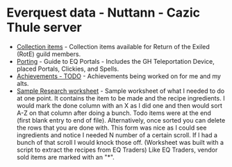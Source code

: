 # Everquest data - Nuttann - Cazic Thule server

- [Collection items](collection.html) - Collection items available for Return of the Exiled (RotE) guild members.
- [Porting](portals/portals.md) - Guide to EQ Portals - Includes the GH Teleportation Device, placed Portals, Clickies, and Spells.
- [Achievements - TODO](achievements.md) - Achievements being worked on for me and my alts.
- [Sample Research worksheet](https://docs.google.com/spreadsheets/d/1aFZ9APvACfWYkWn3AZY7ds6Y7WGai6qOegeyeQLcHlE/edit?usp=sharing) - Sample worksheet of what I needed to do at one point.  It contains the item to be made and the recipe ingredients.  I would mark the done column with an X as I did one and then would sort A-Z on that column after doing a bunch. Todo items were at the end (first blank entry to end of file). Alternatively, once sorted you can delete the rows that you are done with. This form was nice as I could see ingredients and notice I needed N number of a certain scroll.  If I had a bunch of that scroll I would knock those off. (Worksheet was built with a script to extract the recipes from EQ Traders) Like EQ Traders, vendor sold items are marked with an "*".
